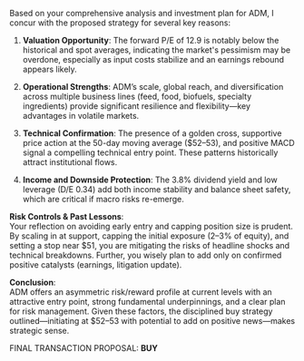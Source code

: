 Based on your comprehensive analysis and investment plan for ADM, I concur with the proposed strategy for several key reasons:

1. **Valuation Opportunity**: The forward P/E of 12.9 is notably below the historical and spot averages, indicating the market's pessimism may be overdone, especially as input costs stabilize and an earnings rebound appears likely.

2. **Operational Strengths**: ADM’s scale, global reach, and diversification across multiple business lines (feed, food, biofuels, specialty ingredients) provide significant resilience and flexibility—key advantages in volatile markets.

3. **Technical Confirmation**: The presence of a golden cross, supportive price action at the 50-day moving average ($52–53), and positive MACD signal a compelling technical entry point. These patterns historically attract institutional flows.

4. **Income and Downside Protection**: The 3.8% dividend yield and low leverage (D/E 0.34) add both income stability and balance sheet safety, which are critical if macro risks re-emerge.

**Risk Controls & Past Lessons**:  
Your reflection on avoiding early entry and capping position size is prudent. By scaling in at support, capping the initial exposure (2–3% of equity), and setting a stop near $51, you are mitigating the risks of headline shocks and technical breakdowns. Further, you wisely plan to add only on confirmed positive catalysts (earnings, litigation update).

**Conclusion**:  
ADM offers an asymmetric risk/reward profile at current levels with an attractive entry point, strong fundamental underpinnings, and a clear plan for risk management. Given these factors, the disciplined buy strategy outlined—initiating at $52–53 with potential to add on positive news—makes strategic sense.

FINAL TRANSACTION PROPOSAL: **BUY**